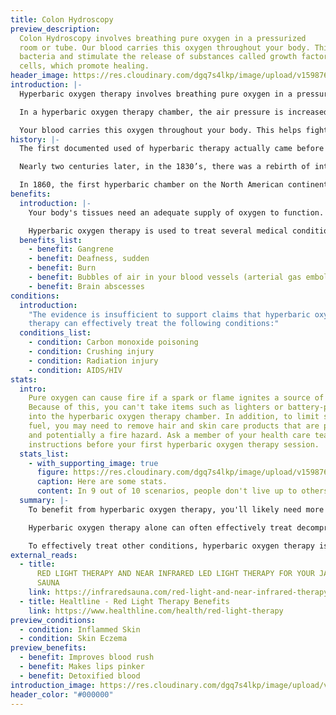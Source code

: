 ```yaml
---
title: Colon Hydroscopy
preview_description:
  Colon Hydroscopy involves breathing pure oxygen in a pressurized
  room or tube. Our blood carries this oxygen throughout your body. This helps fight
  bacteria and stimulate the release of substances called growth factors and stem
  cells, which promote healing.
header_image: https://res.cloudinary.com/dgq7s4lkp/image/upload/v1598761543/uploads_dev/placeholder_fww9hi.png
introduction: |-
  Hyperbaric oxygen therapy involves breathing pure oxygen in a pressurized room or tube. Hyperbaric oxygen therapy is a well-established treatment for decompression sickness, a hazard of scuba diving. Other conditions treated with hyperbaric oxygen therapy include serious infections, bubbles of air in your blood vessels, and wounds that won't heal as a result of diabetes or radiation injury.

  In a hyperbaric oxygen therapy chamber, the air pressure is increased to three times higher than normal air pressure. Under these conditions, your lungs can gather more oxygen than would be possible breathing pure oxygen at normal air pressure.

  Your blood carries this oxygen throughout your body. This helps fight bacteria and stimulate the release of substances called growth factors and stem cells, which promote healing.
history: |-
  The first documented used of hyperbaric therapy actually came before the discovery of oxygen. In 1662, British clergyman named Henshaw, used a system of organ bellows to change the atmospheric pressure in a sealed chamber called a domicilium. This domicilium could create both hyperbaric and hypobaric environments. Despite lacking any scientific basis for his theories, Henshaw believed that acute conditions would benefit from increased air pressure, while chronic conditions would respond better to decreased air pressure. According to Henshaw, “In times of good health this domicilium is proposed as a good expedient to help digestion, to promote insensible respiration, to facilitate breathing and expectoration, and consequently, of excellent use for the prevention of most afflictions of the lungs.” Henshaw was only providing increased and decreased air pressure without increasing oxygen concentration. Oxygen was not discovered until 1773 by Swedish pharmacist Carl Wilhelm Scheele, and the term “oxygen” was not coined until 1777 by French chemist Antoine Lavoisier.

  Nearly two centuries later, in the 1830’s, there was a rebirth of interest in hyperbaric medicine in France. In 1834, French physician Junod built a hyperbaric chamber to treat pulmonary afflictions using pressures of 2-4 ATA and reported increased circulation to the internal organs, improvements in cerebral blood flow, and production of feelings of well-being. Then, in 1837, Pravaz built the largest hyperbaric chamber of that time and was used to treat patients with pulmonary conditions including tuberculosis, laryngitis, tracheitis and pertussis, as well unrelated conditions such as cholera, conjunctivitis, deafness, menorrhagia and rickets.

  In 1860, the first hyperbaric chamber on the North American continent was constructed in Oshawa, Ontario, Canada. A year later, Corning built the first hyperbaric chamber in the United States in New York.
benefits:
  introduction: |-
    Your body's tissues need an adequate supply of oxygen to function. When tissue is injured, it requires even more oxygen to survive. Hyperbaric oxygen therapy increases the amount of oxygen your blood can carry. An increase in blood oxygen temporarily restores normal levels of blood gases and tissue function to promote healing and fight infection.

    Hyperbaric oxygen therapy is used to treat several medical conditions. And medical institutions use it in different ways. Your doctor may suggest hyperbaric oxygen therapy if you have one of the following conditions:
  benefits_list:
    - benefit: Gangrene
    - benefit: Deafness, sudden
    - benefit: Burn
    - benefit: Bubbles of air in your blood vessels (arterial gas embolism)
    - benefit: Brain abscesses
conditions:
  introduction:
    "The evidence is insufficient to support claims that hyperbaric oxygen
    therapy can effectively treat the following conditions:"
  conditions_list:
    - condition: Carbon monoxide poisoning
    - condition: Crushing injury
    - condition: Radiation injury
    - condition: AIDS/HIV
stats:
  intro:
    Pure oxygen can cause fire if a spark or flame ignites a source of fuel.
    Because of this, you can't take items such as lighters or battery-powered devices
    into the hyperbaric oxygen therapy chamber. In addition, to limit sources of excess
    fuel, you may need to remove hair and skin care products that are petroleum based
    and potentially a fire hazard. Ask a member of your health care team for specific
    instructions before your first hyperbaric oxygen therapy session.
  stats_list:
    - with_supporting_image: true
      figure: https://res.cloudinary.com/dgq7s4lkp/image/upload/v1598761543/uploads_dev/placeholder_fww9hi.png
      caption: Here are some stats.
      content: In 9 out of 10 scenarios, people don't live up to others' expectations.
  summary: |-
    To benefit from hyperbaric oxygen therapy, you'll likely need more than one session. The number of sessions depends on your medical condition. Some conditions, such as carbon monoxide poisoning, might be treated in three visits. Others, such as nonhealing wounds, may require 20 to 40 treatments.

    Hyperbaric oxygen therapy alone can often effectively treat decompression sickness, arterial gas embolism and severe carbon monoxide poisoning.

    To effectively treat other conditions, hyperbaric oxygen therapy is used as part of a comprehensive treatment plan and administered with other therapies and drugs that fit your individual needs.
external_reads:
  - title:
      RED LIGHT THERAPY AND NEAR INFRARED LED LIGHT THERAPY FOR YOUR JACUZZI® INFRARED
      SAUNA
    link: https://infraredsauna.com/red-light-and-near-infrared-therapy/
  - title: Healtline - Red Light Therapy Benefits
    link: https://www.healthline.com/health/red-light-therapy
preview_conditions:
  - condition: Inflammed Skin
  - condition: Skin Eczema
preview_benefits:
  - benefit: Improves blood rush
  - benefit: Makes lips pinker
  - benefit: Detoxified blood
introduction_image: https://res.cloudinary.com/dgq7s4lkp/image/upload/v1598761543/uploads_dev/placeholder_fww9hi.png
header_color: "#000000"
---
```

